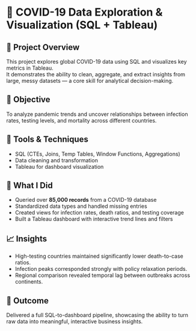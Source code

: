 # 🦠 COVID-19 Data Exploration & Visualization (SQL + Tableau)

## 📌 Project Overview
This project explores global COVID-19 data using SQL and visualizes key metrics in Tableau.  
It demonstrates the ability to clean, aggregate, and extract insights from large, messy datasets — a core skill for analytical decision-making.

## 🎯 Objective
To analyze pandemic trends and uncover relationships between infection rates, testing levels, and mortality across different countries.

## 🧰 Tools & Techniques
- SQL (CTEs, Joins, Temp Tables, Window Functions, Aggregations)
- Data cleaning and transformation
- Tableau for dashboard visualization

## 🧠 What I Did
- Queried over **85,000 records** from a COVID-19 database  
- Standardized data types and handled missing entries  
- Created views for infection rates, death ratios, and testing coverage  
- Built a Tableau dashboard with interactive trend lines and filters

## 📈 Insights
- High-testing countries maintained significantly lower death-to-case ratios.  
- Infection peaks corresponded strongly with policy relaxation periods.  
- Regional comparison revealed temporal lag between outbreaks across continents.

## 🚀 Outcome
Delivered a full SQL-to-dashboard pipeline, showcasing the ability to turn raw data into meaningful, interactive business insights.
